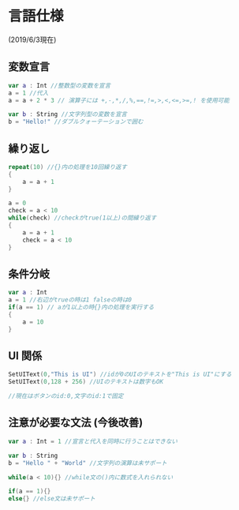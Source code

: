 # 言語仕様
(2019/6/3現在)

## 変数宣言

```swift
var a : Int //整数型の変数を宣言
a = 1 //代入
a = a + 2 * 3 // 演算子には +,-,*,/,%,==,!=,>,<,<=,>=,! を使用可能

var b : String //文字列型の変数を宣言
b = "Hello!" //ダブルクォーテーションで囲む
```

## 繰り返し

```swift
repeat(10) //{}内の処理を10回繰り返す
{
    a = a + 1
}

a = 0
check = a < 10
while(check) //checkがtrue(1以上)の間繰り返す
{
    a = a + 1
    check = a < 10
}

```

## 条件分岐

```swift
var a : Int
a = 1 //右辺がtrueの時は1 falseの時は0
if(a == 1) // aが1以上の時{}内の処理を実行する
{
    a = 10
}
```

## UI 関係

```swift
SetUIText(0,"This is UI") //idが0のUIのテキストを"This is UI"にする
SetUIText(0,128 + 256) //UIのテキストは数字もOK

//現在はボタンのid:0,文字のid:1で固定
```

## 注意が必要な文法 (今後改善)

```swift
var a : Int = 1 //宣言と代入を同時に行うことはできない

var b : String
b = "Hello " + "World" //文字列の演算は未サポート

while(a < 10){} //while文の()内に数式を入れられない

if(a == 1){}
else{} //else文は未サポート

```
